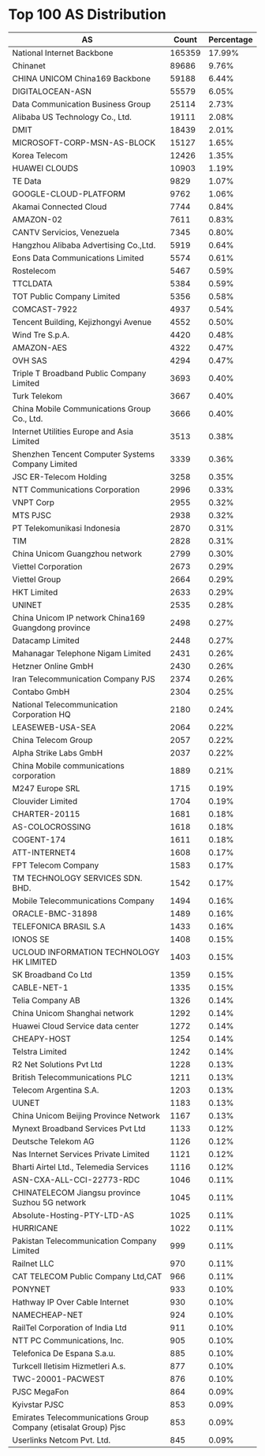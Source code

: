 # Top 100 AS Distribution
| AS | Count | Percentage |
|----|----|----|
| National Internet Backbone | 165359 | 17.99% |
| Chinanet | 89686 | 9.76% |
| CHINA UNICOM China169 Backbone | 59188 | 6.44% |
| DIGITALOCEAN-ASN | 55579 | 6.05% |
| Data Communication Business Group | 25114 | 2.73% |
| Alibaba US Technology Co., Ltd. | 19111 | 2.08% |
| DMIT | 18439 | 2.01% |
| MICROSOFT-CORP-MSN-AS-BLOCK | 15127 | 1.65% |
| Korea Telecom | 12426 | 1.35% |
| HUAWEI CLOUDS | 10903 | 1.19% |
| TE Data | 9829 | 1.07% |
| GOOGLE-CLOUD-PLATFORM | 9762 | 1.06% |
| Akamai Connected Cloud | 7744 | 0.84% |
| AMAZON-02 | 7611 | 0.83% |
| CANTV Servicios, Venezuela | 7345 | 0.80% |
| Hangzhou Alibaba Advertising Co.,Ltd. | 5919 | 0.64% |
| Eons Data Communications Limited | 5574 | 0.61% |
| Rostelecom | 5467 | 0.59% |
| TTCLDATA | 5384 | 0.59% |
| TOT Public Company Limited | 5356 | 0.58% |
| COMCAST-7922 | 4937 | 0.54% |
| Tencent Building, Kejizhongyi Avenue | 4552 | 0.50% |
| Wind Tre S.p.A. | 4420 | 0.48% |
| AMAZON-AES | 4322 | 0.47% |
| OVH SAS | 4294 | 0.47% |
| Triple T Broadband Public Company Limited | 3693 | 0.40% |
| Turk Telekom | 3667 | 0.40% |
| China Mobile Communications Group Co., Ltd. | 3666 | 0.40% |
| Internet Utilities Europe and Asia Limited | 3513 | 0.38% |
| Shenzhen Tencent Computer Systems Company Limited | 3339 | 0.36% |
| JSC ER-Telecom Holding | 3258 | 0.35% |
| NTT Communications Corporation | 2996 | 0.33% |
| VNPT Corp | 2955 | 0.32% |
| MTS PJSC | 2938 | 0.32% |
| PT Telekomunikasi Indonesia | 2870 | 0.31% |
| TIM | 2828 | 0.31% |
| China Unicom Guangzhou network | 2799 | 0.30% |
| Viettel Corporation | 2673 | 0.29% |
| Viettel Group | 2664 | 0.29% |
| HKT Limited | 2633 | 0.29% |
| UNINET | 2535 | 0.28% |
| China Unicom IP network China169 Guangdong province | 2498 | 0.27% |
| Datacamp Limited | 2448 | 0.27% |
| Mahanagar Telephone Nigam Limited | 2431 | 0.26% |
| Hetzner Online GmbH | 2430 | 0.26% |
| Iran Telecommunication Company PJS | 2374 | 0.26% |
| Contabo GmbH | 2304 | 0.25% |
| National Telecommunication Corporation HQ | 2180 | 0.24% |
| LEASEWEB-USA-SEA | 2064 | 0.22% |
| China Telecom Group | 2057 | 0.22% |
| Alpha Strike Labs GmbH | 2037 | 0.22% |
| China Mobile communications corporation | 1889 | 0.21% |
| M247 Europe SRL | 1715 | 0.19% |
| Clouvider Limited | 1704 | 0.19% |
| CHARTER-20115 | 1681 | 0.18% |
| AS-COLOCROSSING | 1618 | 0.18% |
| COGENT-174 | 1611 | 0.18% |
| ATT-INTERNET4 | 1608 | 0.17% |
| FPT Telecom Company | 1583 | 0.17% |
| TM TECHNOLOGY SERVICES SDN. BHD. | 1542 | 0.17% |
| Mobile Telecommunications Company | 1494 | 0.16% |
| ORACLE-BMC-31898 | 1489 | 0.16% |
| TELEFONICA BRASIL S.A | 1433 | 0.16% |
| IONOS SE | 1408 | 0.15% |
| UCLOUD INFORMATION TECHNOLOGY HK LIMITED | 1403 | 0.15% |
| SK Broadband Co Ltd | 1359 | 0.15% |
| CABLE-NET-1 | 1335 | 0.15% |
| Telia Company AB | 1326 | 0.14% |
| China Unicom Shanghai network | 1292 | 0.14% |
| Huawei Cloud Service data center | 1272 | 0.14% |
| CHEAPY-HOST | 1254 | 0.14% |
| Telstra Limited | 1242 | 0.14% |
| R2 Net Solutions Pvt Ltd | 1228 | 0.13% |
| British Telecommunications PLC | 1211 | 0.13% |
| Telecom Argentina S.A. | 1203 | 0.13% |
| UUNET | 1183 | 0.13% |
| China Unicom Beijing Province Network | 1167 | 0.13% |
| Mynext Broadband Services Pvt Ltd | 1133 | 0.12% |
| Deutsche Telekom AG | 1126 | 0.12% |
| Nas Internet Services Private Limited | 1121 | 0.12% |
| Bharti Airtel Ltd., Telemedia Services | 1116 | 0.12% |
| ASN-CXA-ALL-CCI-22773-RDC | 1046 | 0.11% |
| CHINATELECOM Jiangsu province Suzhou 5G network | 1045 | 0.11% |
| Absolute-Hosting-PTY-LTD-AS | 1025 | 0.11% |
| HURRICANE | 1022 | 0.11% |
| Pakistan Telecommunication Company Limited | 999 | 0.11% |
| Railnet LLC | 970 | 0.11% |
| CAT TELECOM Public Company Ltd,CAT | 966 | 0.11% |
| PONYNET | 933 | 0.10% |
| Hathway IP Over Cable Internet | 930 | 0.10% |
| NAMECHEAP-NET | 924 | 0.10% |
| RailTel Corporation of India Ltd | 911 | 0.10% |
| NTT PC Communications, Inc. | 905 | 0.10% |
| Telefonica De Espana S.a.u. | 885 | 0.10% |
| Turkcell Iletisim Hizmetleri A.s. | 877 | 0.10% |
| TWC-20001-PACWEST | 876 | 0.10% |
| PJSC MegaFon | 864 | 0.09% |
| Kyivstar PJSC | 853 | 0.09% |
| Emirates Telecommunications Group Company (etisalat Group) Pjsc | 853 | 0.09% |
| Userlinks Netcom Pvt. Ltd. | 845 | 0.09% |
